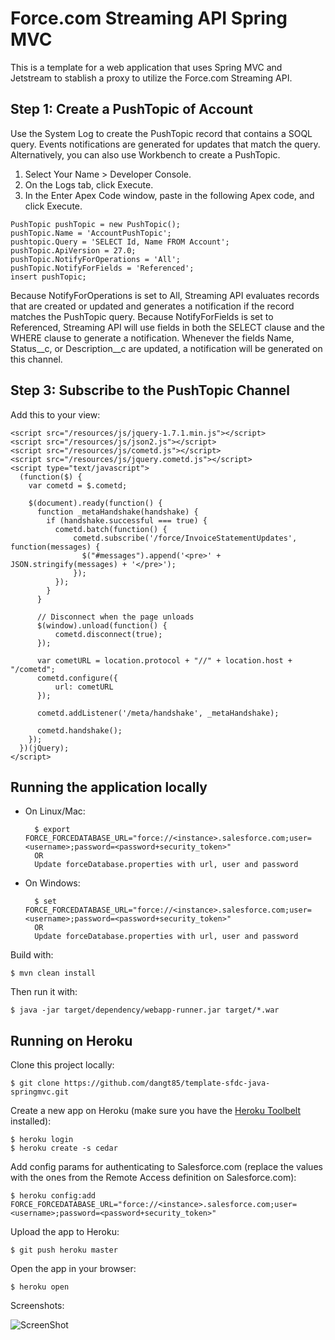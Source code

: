 # Force.com Streaming API Spring MVC

This is a template for a web application that uses Spring MVC and Jetstream to stablish a proxy to utilize the Force.com Streaming API.

## Step 1: Create a PushTopic of Account

Use the System Log to create the PushTopic record that contains a SOQL query. Events notifications are generated for updates that match the query. Alternatively, you can also use Workbench to create a PushTopic.

  1. Select Your Name > Developer Console.
  2. On the Logs tab, click Execute.
  3. In the Enter Apex Code window, paste in the following Apex code, and click Execute.

    PushTopic pushTopic = new PushTopic();
    pushTopic.Name = 'AccountPushTopic';
    pushtopic.Query = 'SELECT Id, Name FROM Account';
    pushTopic.ApiVersion = 27.0;
    pushTopic.NotifyForOperations = 'All';
    pushTopic.NotifyForFields = 'Referenced';
    insert pushTopic;

Because NotifyForOperations is set to All, Streaming API evaluates records that are created or updated and generates a notification if the record matches the PushTopic query. Because NotifyForFields is set to Referenced, Streaming API will use fields in both the SELECT clause and the WHERE clause to generate a notification. Whenever the fields Name, Status__c, or Description__c are updated, a notification will be generated on this channel.

## Step 3: Subscribe to the PushTopic Channel

Add this to your view:

    <script src="/resources/js/jquery-1.7.1.min.js"></script>
    <script src="/resources/js/json2.js"></script>
    <script src="/resources/js/cometd.js"></script>
    <script src="/resources/js/jquery.cometd.js"></script>
    <script type="text/javascript">
      (function($) {
        var cometd = $.cometd;

        $(document).ready(function() {
          function _metaHandshake(handshake) {
            if (handshake.successful === true) {
              cometd.batch(function() {
                  cometd.subscribe('/force/InvoiceStatementUpdates', function(messages) {
                    $("#messages").append('<pre>' + JSON.stringify(messages) + '</pre>');
                  });
              });
            }
          }

          // Disconnect when the page unloads
          $(window).unload(function() {
              cometd.disconnect(true);
          });

          var cometURL = location.protocol + "//" + location.host + "/cometd";
          cometd.configure({
              url: cometURL
          });

          cometd.addListener('/meta/handshake', _metaHandshake);

          cometd.handshake();
        });
      })(jQuery);
    </script>


## Running the application locally

- On Linux/Mac:

        $ export FORCE_FORCEDATABASE_URL="force://<instance>.salesforce.com;user=<username>;password=<password+security_token>"
        OR
        Update forceDatabase.properties with url, user and password

- On Windows:

        $ set FORCE_FORCEDATABASE_URL="force://<instance>.salesforce.com;user=<username>;password=<password+security_token>"
        OR
        Update forceDatabase.properties with url, user and password

Build with:

    $ mvn clean install

Then run it with:

    $ java -jar target/dependency/webapp-runner.jar target/*.war


## Running on Heroku

Clone this project locally:

    $ git clone https://github.com/dangt85/template-sfdc-java-springmvc.git

Create a new app on Heroku (make sure you have the [Heroku Toolbelt](http://toolbelt.heroku.com) installed):

    $ heroku login
    $ heroku create -s cedar

Add config params for authenticating to Salesforce.com (replace the values with the ones from the Remote Access definition on Salesforce.com):

    $ heroku config:add FORCE_FORCEDATABASE_URL="force://<instance>.salesforce.com;user=<username>;password=<password+security_token>"

Upload the app to Heroku:

    $ git push heroku master

Open the app in your browser:

    $ heroku open
    
Screenshots:

 ![ScreenShot](https://github.com/thysmichels/cloudsole-force.com-streaming-web/raw/master/img/CloudSoleStreaming.png "Streaming Screen")
   
